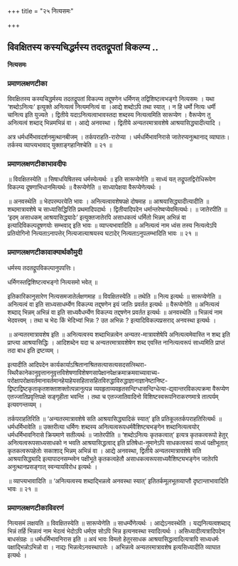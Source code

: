 +++
title = "२५ नित्यसमः"

+++


## विवक्षितस्य कस्यचिद्धर्मस्य तदतद्रूपतां विकल्प्य ..

**नित्यसमः** 

### **प्रमाणलक्षणटीका**

विवक्षितस्य कस्यचिद्धर्मस्य तदतद्रूपतां विकल्प्य तद्दूषणेन धर्मिणस् तद्विशिष्टत्वभङ्गो नित्यसमः । यथा ‘शब्दोऽनित्यः’ इत्युक्ते अनित्यत्वं नित्यमनित्यं वा ।आद्ये शब्दोऽपि तथा स्यात् । न हि धर्मो नित्यः धर्मी चानित्य इति युज्यते । द्वितीये यदाऽनित्यत्वाभावस्तदा शब्दस्य नित्यत्वमिति सारूप्येण । वैरूप्येण तु अनित्यत्वं शब्दाद् भिन्नमभिन्नं वा । आद्ये अनवस्था । द्वितीये अन्यतरमात्रावशेषे आश्रयासिद्ध्यादीत्यादि ।

अत्र धर्मधर्मिभावदर्शनमुत्थानबीजम् । तर्कपराहति-रारोप्या । धर्मधर्मिभावनिरासे जातेरप्यनुत्थानाद् व्याघातः। तर्कस्य व्याप्त्यभावाद् युक्ताङ्गहानिश्चेति ॥ २१ ॥

### **प्रमाणलक्षणटीकाभावदीपः**

॥ विवक्षितस्येति ॥ सिषाधयिषितस्य धर्मस्येत्यर्थः ॥ इति सारूप्येणेति ॥ साध्यं यत् तद्रूपतद्विरोधिरूपेण विकल्प्य दूषणाभिधानमित्यर्थः ॥ वैरूप्येणेति ॥ साध्यापेक्षया वैरूप्येणेत्यर्थः ।

॥ अनवस्थेति ॥ भेदपरम्परयेति भावः । अनित्यत्वावशेषपक्षे दोषमाह ॥ आश्रयासिद्ध्यादीत्यादीति ॥ शब्दमात्रावशेषे च साध्यासिद्धिरिति प्रथमादिपदार्थः । द्वितीयादिपदेन धर्मान्तरेष्वप्येवमित्यर्थः। ॥ जातेरपीति ॥ ‘इदम् असाधकम् आश्रयासिद्ध्यादेः’ इत्युक्तजातेरपि असाधकत्वं
धर्मितो भिन्नम् अभिन्नं वा इत्यादिविकल्पदूषणयोः सम्भवाद् इति भावः ॥ व्याप्त्यभावादिति ॥ अनित्यत्वं नाम ध्वंस तस्य नित्यत्वेऽपि प्रतियोगिनो नित्यताऽनापत्तेर् नित्यजात्याश्रयस्य घटादेर् नित्यताऽनुपलम्भादिति भावः ॥ २१ ॥

### **प्रमाणलक्षणटीकावाक्यार्थकौमुदी**

धर्मस्य तदतद्रूपविकल्पानुपपत्तिः।

धर्मिणस्तद्विशिष्टत्वभङ्गो नित्यसमो भवेत् ॥

इतिकारिकानुसारेण नित्यसमजातेर्लक्षणमाह ॥ विवक्षितस्येति ॥ तथेति ॥ नित्य इत्यर्थः ॥ सारूप्येणेति ॥ अनित्यत्वं वा इति साध्यसाधर्म्येण विकल्प्य तद्द्षणेन इयं जातिः प्रवर्तत इत्यर्थः ॥ वैरूप्येणेति ॥ अनित्यत्वं शब्दाद् भिन्नम् अभिन्नं वा इति साध्यवैधर्म्येण विकल्प्य तद्द्षणेन प्रवर्तत इत्यर्थः ॥ अनवस्थेति ॥ भिन्नत्वं नाम भेदवत्त्वम् । तथा च भेदः किं भेदिभ्यां भिन्नः ? उत अभिन्नः ? इत्यादिविकल्पप्रसराद्
अनवस्था इत्यर्थः ।

॥ अन्यतरमात्रावशेष इति ॥ अनित्यत्वस्य शब्दाभिन्नत्वेन अन्यतर-मात्रावशेषेपि अनित्यत्वमेवास्ति न शब्द इति प्राप्त्या आश्रयासिद्धिः । आदिशब्देन यदा च अन्यतरमात्रावशेषेण शब्द एवस्ति नानित्यत्वरूपं साध्यमिति प्राप्तं तदा बाध इति द्रष्टव्यम् ।

इत्यादीति आदिपदेन कार्यकार्याऽश्रितानाश्रितसत्यासत्यसदसत्स्थिरा-स्थिरैकानेकानुवृत्ताननुवृत्तविशेषणाविशेषणसापेक्षानपेक्षक्रमाक्रमवाच्यावाच्य-परोक्षापरोक्षवर्तमानावर्तमानहेयाहेयसहितासहितविरुद्धाविरुद्धाज्ञानाज्ञानेष्टानिष्ट-द्विष्टाद्विष्टकृताकृतशक्ताशक्तोत्पन्नानुत्पन्न व्यवहृताव्यवहृतसन्दिग्धासन्दिग्धेत्या-द्यवान्तरविकल्पक्रमा वैरूप्येण एतज्जातिप्रवृत्तिपक्षे सङ्गृहीता भवन्ति । तथा च एतज्जातिवादिनो विशिष्टस्वरूपनिराकरणमात्रे तात्पर्यम् इत्यवगन्तव्यम् ।

तर्कपराहतिरिति ॥ ‘अन्यतरमात्रावशेषे सति आश्रयासिद्ध्यादिकं स्यात्’ इति प्रतिकूलतर्कपराहतिरित्यर्थंः ॥ धर्मधर्मिभावेति ॥ उक्तरीत्या धर्मिणः शब्दस्य अनित्यत्वरूपधर्मवैशिष्ट्यभङ्गेन शब्दानित्यत्वयोर् धर्मधर्मिभावनिरासे क्रियमाणे सतीत्यर्थः ॥ जातेरपीति ॥ ‘शब्दोऽनित्यः कृतकत्वात्’ इत्यत्र कृतकत्वरूपो हेतुर् अनित्यत्वरूपसाध्यसाधको न भवति आश्रयासिद्धत्वाद् इति प्रतिषेधा-नुमानेऽपि साधकत्वरूपं साध्यं पक्षीभूतात् कृतकत्वरूपहेतोः सकाशाद् भिन्नम् अभिन्नं वा । आद्ये अनवस्था, द्वितीये अन्यतरमात्रावशेषे सति आश्रयासिद्ध्यादि इत्यापादनसम्भवेन पक्षीभूते कृतकत्वहेतौ असाधकत्वरूपसाध्यवैशिष्ट्यभङ्गेन जातेरपि अनुत्थानप्रसङ्गात् स्वन्यायविरोध इत्यर्थः ।

॥ व्याप्त्यभावादिति ॥ ‘अनित्यत्वस्य शब्दाद्भिन्नत्वे अनवस्था स्यात्’ इतितर्कमूलभूतव्याप्तौ दृष्टान्ताभावादिति भावः ॥ २१ ॥

### **प्रमाणलक्षणटीकाविवरणं**

नित्यसमं लक्षयति ॥ विवक्षितस्येति ॥ सारूप्येणेति ॥ साधर्म्येणेत्यर्थः । आद्येऽनवस्थेति । यद्यनित्यत्वशब्दाद् भिन्नं तर्हि भिन्नत्वं नाम भेदत्वं भेदोऽपि धर्मएव सोऽपि भिन्न इत्यनवस्था स्यादित्यर्थः । असिध्यादीत्यत्रादिपदेन बाधसंग्रहः ॥ धर्मधर्मिभावनिरास इति ॥ अयं भावः विमतो हेतुरसाधक आश्रयासिद्धत्वादित्यत्रापि साध्यधर्मः पक्षाद्भिन्नोऽभिन्नो वा । नाद्यः भिन्नत्वेऽनवस्थापत्तेः । अभिन्नत्वे अन्यतरमात्रावशेष इत्यसिध्यादीति व्याघात इत्यर्थः ।

